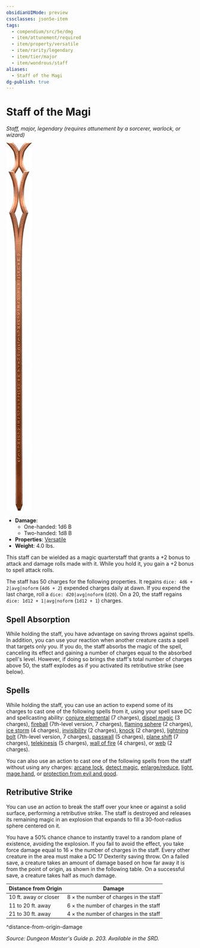 ```yaml
---
obsidianUIMode: preview
cssclasses: json5e-item
tags:
  - compendium/src/5e/dmg
  - item/attunement/required
  - item/property/versatile
  - item/rarity/legendary
  - item/tier/major
  - item/wondrous/staff
aliases:
  - Staff of the Magi
dg-publish: true
---
```

# Staff of the Magi
*Staff, major, legendary (requires attunement by a sorcerer, warlock, or wizard)*  
![](https://raw.githubusercontent.com/5etools-mirror-2/5etools-img/main/items/DMG/Staff%20of%20the%20Magi.webp#right)  

- **Damage**:
  - One-handed: 1d6 B
  - Two-handed: 1d8 B
- **Properties**: [Versatile](/3-Mechanics/CLI/rules/item-properties.md#Versatile)
- **Weight**: 4.0 lbs.

This staff can be wielded as a magic quarterstaff that grants a +2 bonus to attack and damage rolls made with it. While you hold it, you gain a +2 bonus to spell attack rolls.

The staff has 50 charges for the following properties. It regains `dice: 4d6 + 2|avg|noform` (`4d6 + 2`) expended charges daily at dawn. If you expend the last charge, roll a `dice: d20|avg|noform` (`d20`). On a 20, the staff regains `dice: 1d12 + 1|avg|noform` (`1d12 + 1`) charges.

## Spell Absorption

While holding the staff, you have advantage on saving throws against spells. In addition, you can use your reaction when another creature casts a spell that targets only you. If you do, the staff absorbs the magic of the spell, canceling its effect and gaining a number of charges equal to the absorbed spell's level. However, if doing so brings the staff's total number of charges above 50, the staff explodes as if you activated its retributive strike (see below).

## Spells

While holding the staff, you can use an action to expend some of its charges to cast one of the following spells from it, using your spell save DC and spellcasting ability: [conjure elemental](/Admin/CLI/spells/conjure-elemental.md) (7 charges), [dispel magic](/Admin/CLI/spells/dispel-magic.md) (3 charges), [fireball](/Admin/CLI/spells/fireball.md) (7th-level version, 7 charges), [flaming sphere](/Admin/CLI/spells/flaming-sphere.md) (2 charges), [ice storm](/Admin/CLI/spells/ice-storm.md) (4 charges), [invisibility](/Admin/CLI/spells/invisibility.md) (2 charges), [knock](/Admin/CLI/spells/knock.md) (2 charges), [lightning bolt](/Admin/CLI/spells/lightning-bolt.md) (7th-level version, 7 charges), [passwall](/Admin/CLI/spells/passwall.md) (5 charges), [plane shift](/Admin/CLI/spells/plane-shift.md) (7 charges), [telekinesis](/Admin/CLI/spells/telekinesis.md) (5 charges), [wall of fire](/Admin/CLI/spells/wall-of-fire.md) (4 charges), or [web](/Admin/CLI/spells/web.md) (2 charges).

You can also use an action to cast one of the following spells from the staff without using any charges: [arcane lock](/Admin/CLI/spells/arcane-lock.md), [detect magic](/Admin/CLI/spells/detect-magic.md), [enlarge/reduce](/Admin/CLI/spells/enlarge-reduce.md), [light](/Admin/CLI/spells/light.md), [mage hand](/Admin/CLI/spells/mage-hand.md), or [protection from evil and good](/Admin/CLI/spells/protection-from-evil-and-good.md).

## Retributive Strike

You can use an action to break the staff over your knee or against a solid surface, performing a retributive strike. The staff is destroyed and releases its remaining magic in an explosion that expands to fill a 30-foot-radius sphere centered on it.

You have a 50% chance chance to instantly travel to a random plane of existence, avoiding the explosion. If you fail to avoid the effect, you take force damage equal to 16 × the number of charges in the staff. Every other creature in the area must make a DC 17 Dexterity saving throw. On a failed save, a creature takes an amount of damage based on how far away it is from the point of origin, as shown in the following table. On a successful save, a creature takes half as much damage.

| Distance from Origin | Damage |
|----------------------|--------|
| 10 ft. away or closer | 8 × the number of charges in the staff |
| 11 to 20 ft. away | 6 × the number of charges in the staff |
| 21 to 30 ft. away | 4 × the number of charges in the staff |
^distance-from-origin-damage

*Source: Dungeon Master's Guide p. 203. Available in the SRD.*